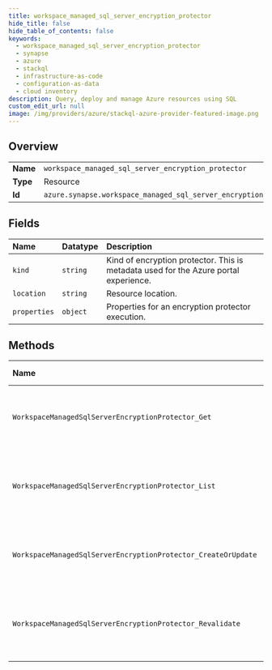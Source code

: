```yaml
---
title: workspace_managed_sql_server_encryption_protector
hide_title: false
hide_table_of_contents: false
keywords:
  - workspace_managed_sql_server_encryption_protector
  - synapse
  - azure    
  - stackql
  - infrastructure-as-code
  - configuration-as-data
  - cloud inventory
description: Query, deploy and manage Azure resources using SQL
custom_edit_url: null
image: /img/providers/azure/stackql-azure-provider-featured-image.png
---
```

  
    

## Overview
<table><tbody>
<tr><td><b>Name</b></td><td><code>workspace_managed_sql_server_encryption_protector</code></td></tr>
<tr><td><b>Type</b></td><td>Resource</td></tr>
<tr><td><b>Id</b></td><td><code>azure.synapse.workspace_managed_sql_server_encryption_protector</code></td></tr>
</tbody></table>

## Fields
| Name | Datatype | Description |
|:-----|:---------|:------------|
| `kind` | `string` | Kind of encryption protector. This is metadata used for the Azure portal experience. |
| `location` | `string` | Resource location. |
| `properties` | `object` | Properties for an encryption protector execution. |
## Methods
| Name | Accessible by | Required Params | Description |
|:-----|:--------------|:----------------|:------------|
| `WorkspaceManagedSqlServerEncryptionProtector_Get` | `SELECT` | `encryptionProtectorName, resourceGroupName, subscriptionId, workspaceName` | Get workspace managed sql server's encryption protector. |
| `WorkspaceManagedSqlServerEncryptionProtector_List` | `SELECT` | `resourceGroupName, subscriptionId, workspaceName` | Get list of encryption protectors for workspace managed sql server. |
| `WorkspaceManagedSqlServerEncryptionProtector_CreateOrUpdate` | `INSERT` | `encryptionProtectorName, resourceGroupName, subscriptionId, workspaceName` | Updates workspace managed sql server's encryption protector. |
| `WorkspaceManagedSqlServerEncryptionProtector_Revalidate` | `EXEC` | `encryptionProtectorName, resourceGroupName, subscriptionId, workspaceName` | Revalidates workspace managed sql server's existing encryption protector. |

